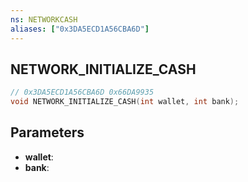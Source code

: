 ```yaml
---
ns: NETWORKCASH
aliases: ["0x3DA5ECD1A56CBA6D"]
---
```

## NETWORK_INITIALIZE_CASH

```c
// 0x3DA5ECD1A56CBA6D 0x66DA9935
void NETWORK_INITIALIZE_CASH(int wallet, int bank);
```


## Parameters
* **wallet**:
* **bank**:

